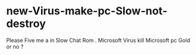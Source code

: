 # new-Virus-make-pc-Slow-not-destroy
Please Five me a in Slow Chat Rom . Microsoft Virus kill Microsoft pc Gold or no ?
